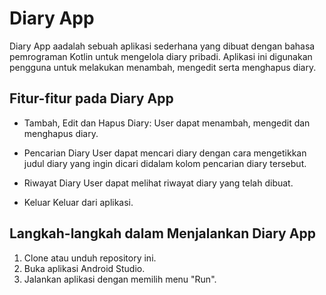 # Diary App
Diary App aadalah sebuah aplikasi sederhana yang dibuat dengan bahasa pemrograman Kotlin untuk mengelola diary pribadi. Aplikasi ini digunakan pengguna untuk melakukan menambah, mengedit serta menghapus diary. 

## Fitur-fitur pada Diary App

-  Tambah, Edit dan Hapus Diary:
  User dapat menambah, mengedit dan menghapus diary.

-  Pencarian Diary
  User dapat mencari diary dengan cara mengetikkan judul diary yang ingin dicari didalam kolom pencarian diary tersebut.

-  Riwayat Diary
  User dapat melihat riwayat diary yang telah dibuat.

-  Keluar
  Keluar dari aplikasi.

  ## Langkah-langkah dalam Menjalankan Diary App
  
  1. Clone atau unduh repository ini.
  2. Buka aplikasi Android Studio.
  3. Jalankan aplikasi dengan memilih menu "Run".
